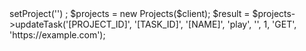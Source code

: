 <?php

use Appwrite\Client;
use Appwrite\Services\Projects;

$client = new Client();

$client
    ->setProject('')
;

$projects = new Projects($client);

$result = $projects->updateTask('[PROJECT_ID]', '[TASK_ID]', '[NAME]', 'play', '', 1, 'GET', 'https://example.com');